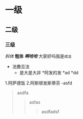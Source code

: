 # 一级
## 二级
### 三级

*斜体*
**粗体**
***啊哈哈***
大家好吗我是`成龙`

* 法撒旦法
	* 是大是大非
		*阿发的发
*ad
  *dd

1.阿萨德饭
2.阿斯顿发斯蒂芬
  -asfd 

> asdfa
>> asfas
>>> asdfadsf